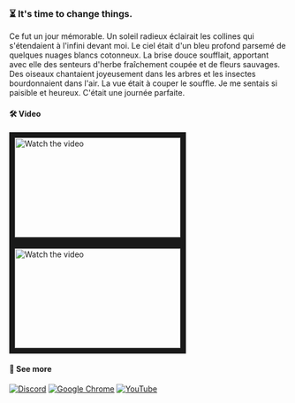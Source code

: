 ### ⏳ It's time to change things. 

Ce fut un jour mémorable. Un soleil radieux éclairait les collines qui s'étendaient à l'infini devant moi. Le ciel était d'un bleu profond parsemé de quelques nuages blancs cotonneux. La brise douce soufflait, apportant avec elle des senteurs d'herbe fraîchement coupée et de fleurs sauvages. Des oiseaux chantaient joyeusement dans les arbres et les insectes bourdonnaient dans l'air. La vue était à couper le souffle. Je me sentais si paisible et heureux. C'était une journée parfaite.

#### 🛠️ Video
<a href="https://www.youtube.com/watch?v=ioD1HaFYl_M" target="_blank">
 <img src="http://img.youtube.com/vi/ioD1HaFYl_M/mqdefault.jpg" alt="Watch the video" width="300" height="180" border="10" />
</a> 
<a href="https://www.youtube.com/watch?v=dbQPtrlTkLA" target="_blank">
 <img src="http://img.youtube.com/vi/dbQPtrlTkLA/mqdefault.jpg" alt="Watch the video" width="300" height="180" border="10" />
</a>

#### 📡 See more 
[![Discord](https://img.shields.io/badge/Discord-%235865F2.svg?style=for-the-badge&logo=discord&logoColor=white)](https://discord.gg/2WT3DWFMAC) [![Google Chrome](https://img.shields.io/badge/Blog-279a47?style=for-the-badge&logo=GoogleChrome&logoColor=white)](https://itsme.to/tag/mshade/) 
[![YouTube](https://img.shields.io/badge/YouTube-%23FF0000.svg?style=for-the-badge&logo=YouTube&logoColor=white)](https://www.youtube.com/watch?v=ioD1HaFYl_M&list=PLnq5o13wfoVpPT0ey4MPhxSricGo0K25I)
